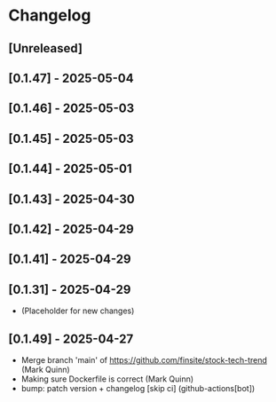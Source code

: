 # Changelog

## [Unreleased]

## [0.1.47] - 2025-05-04

## [0.1.46] - 2025-05-03

## [0.1.45] - 2025-05-03

## [0.1.44] - 2025-05-01

## [0.1.43] - 2025-04-30

## [0.1.42] - 2025-04-29

## [0.1.41] - 2025-04-29

## [0.1.31] - 2025-04-29

- (Placeholder for new changes)

## [0.1.49] - 2025-04-27

- Merge branch 'main' of https://github.com/finsite/stock-tech-trend (Mark Quinn)
- Making sure Dockerfile is correct (Mark Quinn)
- bump: patch version + changelog [skip ci] (github-actions[bot])
